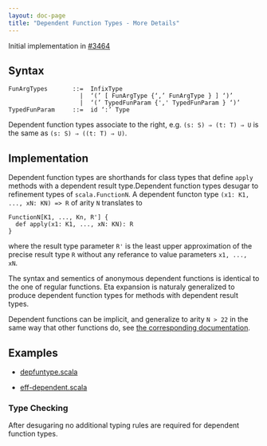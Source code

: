 ```yaml
---
layout: doc-page
title: "Dependent Function Types - More Details"
---
```


Initial implementation in [#3464](https://github.com/lampepfl/dotty/pull/3464)

## Syntax

    FunArgTypes       ::=  InfixType
                        |  ‘(’ [ FunArgType {‘,’ FunArgType } ] ‘)’
                        |  ‘(’ TypedFunParam {',' TypedFunParam } ‘)’
    TypedFunParam     ::=  id ‘:’ Type

Dependent function types associate to the right, e.g.
`(s: S) ⇒ (t: T) ⇒ U` is the same as `(s: S) ⇒ ((t: T) ⇒ U)`.

## Implementation

Dependent function types are shorthands for class types that define `apply`
methods with a dependent result type.Dependent function types desugar to
refinement types of `scala.FunctionN`. A dependent functon type
`(x1: K1, ..., xN: KN) => R` of arity `N` translates to

    FunctionN[K1, ..., Kn, R'] {
      def apply(x1: K1, ..., xN: KN): R
    }

where the result type parameter `R'` is the least upper approximation of the
precise result type `R` without any referance to value parameters `x1, ..., xN`.

The syntax and sementics of anonymous dependent functions is identical to the
one of regular functions. Eta expansion is naturaly generalized to produce
dependent function types for methods with dependent result types.

Dependent functions can be implicit, and generalize to arity `N > 22` in the
same way that other functions do, see [the corresponding
documentation](../dropped-features/limit22.md).

## Examples

- [depfuntype.scala](https://github.com/lampepfl/dotty/blob/master/tests/pos/depfuntype.scala)

- [eff-dependent.scala](https://github.com/lampepfl/dotty/blob/master/tests/run/eff-dependent.scala)

### Type Checking

After desugaring no additional typing rules are required for dependent function types.
